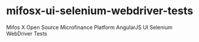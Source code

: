 mifosx-ui-selenium-webdriver-tests
==================================

Mifos X Open Source Microfinance Platform AngularJS UI Selenium WebDriver Tests

